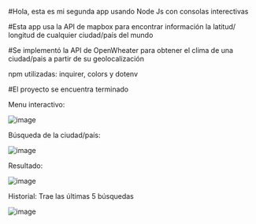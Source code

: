 #Hola, esta es mi segunda app usando Node Js con consolas interectivas

#Esta app usa la API de mapbox para encontrar información la latitud/ longitud de cualquier ciudad/país del mundo

#Se implementó la API de OpenWheater para obtener el clima de una ciudad/pais a partir de su geolocalización

npm utilizadas: inquirer, colors y dotenv

#El proyecto se encuentra terminado

Menu interactivo: 

![image](https://user-images.githubusercontent.com/92930895/229926291-a0300f8f-1b83-41f9-8c99-23631e49963a.png)

Búsqueda de la ciudad/país:

![image](https://user-images.githubusercontent.com/92930895/229926384-df86f3e0-c682-4251-acb6-97709e034931.png)

Resultado: 

![image](https://user-images.githubusercontent.com/92930895/229926615-be79e35b-fcad-43c7-bea7-b30a98c24beb.png)


Historial:  Trae las últimas 5 búsquedas

![image](https://user-images.githubusercontent.com/92930895/229926714-15c31e9f-7921-40de-a9a0-2dc96f4438ce.png)

